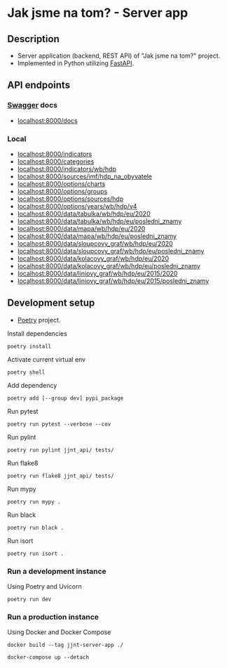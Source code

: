 # Jak jsme na tom? - Server app

## Description

- Server application (backend, REST API) of "Jak jsme na tom?" project.
- Implemented in Python utilizing [FastAPI](https://fastapi.tiangolo.com).

## API endpoints

### [Swagger](https://swagger.io/) docs

- [localhost:8000/docs](http://localhost:8000/docs)

### Local

- [localhost:8000/indicators](http://localhost:8000/indicators/)
- [localhost:8000/categories](http://localhost:8000/categories/)
- [localhost:8000/indicators/wb/hdp](http://localhost:8000/indicators/wb/hdp/)
- [localhost:8000/sources/imf/hdp_na_obyvatele](http://localhost:8000/sources/imf/hdp_na_obyvatele/)
- [localhost:8000/options/charts](http://localhost:8000/options/charts/)
- [localhost:8000/options/groups](http://localhost:8000/options/groups/)
- [localhost:8000/options/sources/hdp](http://localhost:8000/options/sources/hdp/)
- [localhost:8000/options/years/wb/hdp/v4](http://localhost:8000/options/years/wb/hdp/v4/)
- [localhost:8000/data/tabulka/wb/hdp/eu/2020](http://localhost:8000/data/tabulka/wb/hdp/eu/2020/)
- [localhost:8000/data/tabulka/wb/hdp/eu/posledni_znamy](http://localhost:8000/data/tabulka/wb/hdp/eu/posledni_znamy/)
- [localhost:8000/data/mapa/wb/hdp/eu/2020](http://localhost:8000/data/mapa/wb/hdp/eu/2020/)
- [localhost:8000/data/mapa/wb/hdp/eu/posledni_znamy](http://localhost:8000/data/mapa/wb/hdp/eu/posledni_znamy/)
- [localhost:8000/data/sloupcovy_graf/wb/hdp/eu/2020](http://localhost:8000/data/sloupcovy_graf/wb/hdp/eu/2020/)
- [localhost:8000/data/sloupcovy_graf/wb/hdp/eu/posledni_znamy](http://localhost:8000/data/sloupcovy_graf/wb/hdp/eu/posledni_znamy/)
- [localhost:8000/data/kolacovy_graf/wb/hdp/eu/2020](http://localhost:8000/data/kolacovy_graf/wb/hdp/eu/2020/)
- [localhost:8000/data/kolacovy_graf/wb/hdp/eu/posledni_znamy](http://localhost:8000/data/kolacovy_graf/wb/hdp/eu/posledni_znamy/)
- [localhost:8000/data/liniovy_graf/wb/hdp/eu/2015/2020](http://localhost:8000/data/liniovy_graf/wb/hdp/eu/2015/2020/)
- [localhost:8000/data/liniovy_graf/wb/hdp/eu/2015/posledni_znamy](http://localhost:8000/data/liniovy_graf/wb/hdp/eu/2015/posledni_znamy/)

## Development setup

- [Poetry](https://python-poetry.org/) project.

Install dependencies

```
poetry install
```

Activate current virtual env

```
poetry shell
```

Add dependency

```
poetry add [--group dev] pypi_package
```

Run pytest

```
poetry run pytest --verbose --cov
```

Run pylint

```
poetry run pylint jjnt_api/ tests/
```

Run flake8

```
poetry run flake8 jjnt_api/ tests/
```

Run mypy

```
poetry run mypy .
```

Run black

```
poetry run black .
```

Run isort

```
poetry run isort .
```

### Run a development instance

Using Poetry and Uvicorn

```
poetry run dev
```

### Run a production instance

Using Docker and Docker Compose

```
docker build --tag jjnt-server-app ./
```

```
docker-compose up --detach
```
